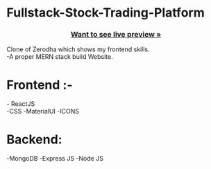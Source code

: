 # Fullstack-Stock-Trading-Platform


<h3 align="center"><a href="https://fullstack-stock-trading-platform-6nsz.vercel.app/"><strong>Want to see live preview »</strong></a></h3>

Clone of Zerodha which shows my frontend skills. <br/>
-A proper MERN stack build Website.<br/>

<h1>Frontend :-</h1>
- ReactJS  <br/>
-CSS
-MaterialUI
-ICONS

<h1>Backend:</h1>
-MongoDB
-Express JS
-Node JS

